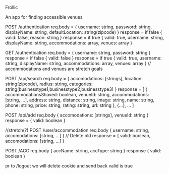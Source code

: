 Frollic

An app for finding accessible venues

POST /authentication
  req.body = { username: string, password: string, displayName: string, defaultLocation: string(zipcode) }
  response = if false { valid: false, reason: string }
  response = if true { valid: true, username: string, displayName: string, accommodations: array, venues: array }

GET /authentication
  req.body = { username: string, password: string }
  response = if false { valid: false }
  response = if true { valid: true, username: string, displayName: string, accommodations: array, venues: array } // accommodations and venues are stretch goals

POST /api/search
  req.body = { accomodations: [strings], location: string(zipcode), radius: string, categories: string(businesstype1,businesstype2,businesstype3) }
  response = [ { accommodationsShaved: boolean, venueId: string, accommodations: [string, ...], address: string, distance: string, image: string, name: string, phone: string, price: string, rating: string, url: string }, {...}, ... ]

POST /api/add
  req.body { accomodations: [strings], venueId: string }
  response = { valid: boolean }

//stretch(?)
POST /user/accommodation
  req.body { username: string, accomodations: [string, ...] } // Delete old
  response = { valid: boolean, accomodations: [string, ...] }


  POST /ACC
  req.body { accName: string, accType: string }
  response { valid: boolean }


pr to /logout
we will delete cookie and send back valid is true


  